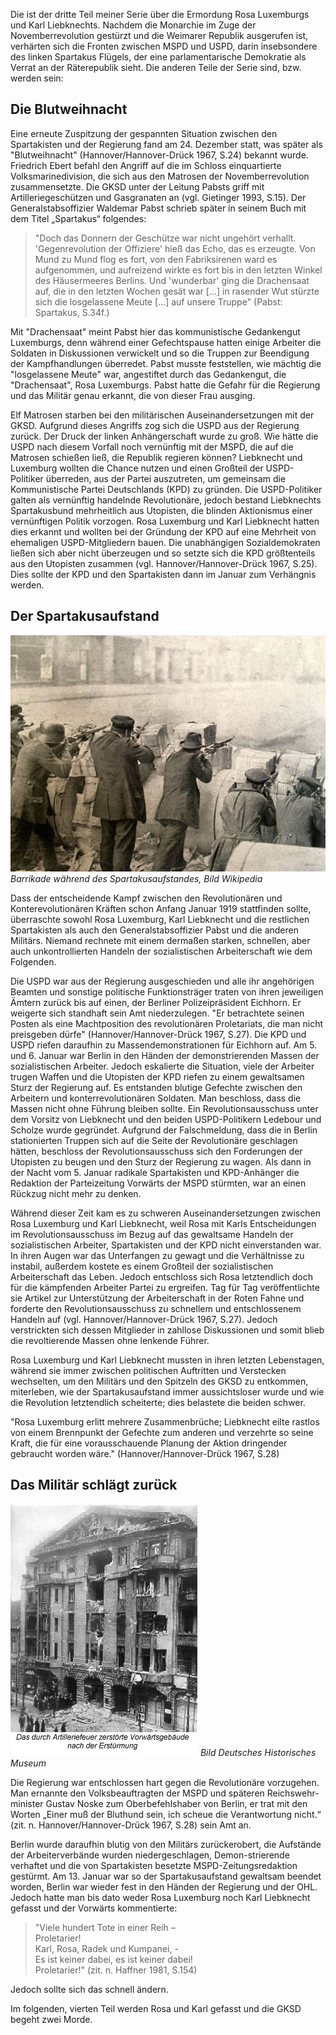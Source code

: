 Die ist der dritte Teil meiner Serie über die Ermordung Rosa Luxemburgs und Karl Liebknechts. Nachdem die Monarchie im Zuge der Novemberrevolution gestürzt und die Weimarer Republik ausgerufen ist, verhärten sich die Fronten zwischen MSPD und USPD, darin insebsondere des linken Spartakus Flügels, der eine parlamentarische Demokratie als Verrat an der Räterepublik sieht. Die anderen Teile der Serie sind, bzw. werden sein:


## Die Blutweihnacht

Eine erneute Zuspitzung der gespannten Situation zwischen den Spartakisten und der Regierung fand am 24. Dezember statt, was später als "Blutweihnacht" (Hannover/Hannover-Drück 1967, S.24) bekannt wurde. Friedrich Ebert befahl den Angriff auf die im Schloss einquartierte Volksmarinedivision, die sich aus den Matrosen der Novemberrevolution zusammensetzte. Die GKSD unter der Leitung Pabsts griff mit Artilleriegeschützen und Gasgranaten an (vgl. Gietinger 1993, S.15). Der Generalstabsoffizier Waldemar Pabst schrieb später in seinem Buch mit dem Titel „Spartakus“ folgendes:

> "Doch das Donnern der Geschütze war nicht ungehört verhallt. 'Gegenrevolution der Offiziere' hieß das Echo, das es erzeugte. Von Mund zu Mund flog es fort, von den Fabriksirenen ward es aufgenommen, und aufreizend wirkte es fort bis in den letzten Winkel des Häusermeeres Berlins. Und 'wunderbar' ging die Drachensaat auf, die in den letzten Wochen gesät war […] in rasender Wut stürzte sich die losgelassene Meute […] auf unsere Truppe" (Pabst: Spartakus, S.34f.)

Mit "Drachensaat" meint Pabst hier das kommunistische Gedankengut Luxemburgs, denn während einer Gefechtspause hatten einige Arbeiter die Soldaten in Diskussionen verwickelt und so die Truppen zur Beendigung der Kampfhandlungen überredet. Pabst musste feststellen, wie mächtig die "losgelassene Meute" war, angestiftet durch das Gedankengut, die "Drachensaat", Rosa Luxemburgs. Pabst hatte die Gefahr für die Regierung und das Militär genau erkannt, die von dieser Frau ausging.

Elf Matrosen starben bei den militärischen Auseinandersetzungen mit der GKSD. Aufgrund dieses Angriffs zog sich die USPD aus der Regierung zurück. Der Druck der linken Anhängerschaft wurde zu groß. Wie hätte die USPD nach diesem Vorfall noch vernünftig mit der MSPD, die auf die Matrosen schießen ließ, die Republik regieren können? Liebknecht und Luxemburg wollten die Chance nutzen und einen Großteil der USPD-Politiker überreden, aus der Partei auszutreten, um gemeinsam die Kommunistische Partei Deutschlands (KPD) zu gründen. Die USPD-Politiker galten als vernünftig handelnde Revolutionäre, jedoch bestand Liebknechts Spartakusbund mehrheitlich aus Utopisten, die blinden Aktionismus einer vernünftigen Politik vorzogen. Rosa Luxemburg und Karl Liebknecht hatten dies erkannt und wollten bei der Gründung der KPD auf eine Mehrheit von ehemaligen USPD-Mitgliedern bauen. Die unabhängigen Sozialdemokraten ließen sich aber nicht überzeugen und so setzte sich die KPD größtenteils aus den Utopisten zusammen (vgl. Hannover/Hannover-Drück 1967, S.25). Dies sollte der KPD und den Spartakisten dann im Januar zum Verhängnis werden.


## Der Spartakusaufstand

![Spartakusaufstand](https://raw.githubusercontent.com/SmokinCaterpillar/blog/master/2017_01_19_rosa_luxemburg/spartakusaufstand.jpg) *Barrikade während des Spartakusaufstandes, Bild Wikipedia*

Dass der entscheidende Kampf zwischen den Revolutionären und Konterevolutionären Kräften schon Anfang Januar 1919 stattfinden sollte, überraschte sowohl Rosa Luxemburg, Karl Liebknecht und die restlichen  Spartakisten als auch den Generalstabsoffizier Pabst und die anderen Militärs. Niemand rechnete mit einem dermaßen starken, schnellen, aber auch unkontrollierten Handeln der sozialistischen Arbeiterschaft wie dem Folgenden.

Die USPD war aus der Regierung ausgeschieden und alle ihr angehörigen Beamten und sonstige politische Funktionsträger traten von ihren jeweiligen Ämtern zurück bis auf einen, der Berliner Polizeipräsident Eichhorn. Er weigerte sich standhaft sein Amt niederzulegen. "Er betrachtete seinen Posten als eine Machtposition des revolutionären Proletariats, die man nicht preisgeben dürfe" (Hannover/Hannover-Drück 1967, S.27). Die KPD und USPD riefen daraufhin zu Massendemonstrationen für Eichhorn auf. Am 5. und 6. Januar war Berlin in den Händen der demonstrierenden Massen der sozialistischen Arbeiter. Jedoch eskalierte die Situation, viele der Arbeiter trugen Waffen und die Utopisten der KPD riefen zu einem gewaltsamen Sturz der Regierung auf. Es entstanden blutige Gefechte zwischen den Arbeitern und konterrevolutionären Soldaten. Man beschloss, dass die Massen nicht ohne Führung bleiben sollte. Ein Revolutionsausschuss unter dem Vorsitz von Liebknecht und den beiden USPD-Politikern Ledebour und Scholze wurde gegründet. Aufgrund der Falschmeldung, dass die in Berlin stationierten Truppen sich auf die Seite der Revolutionäre geschlagen hätten, beschloss der Revolutionsausschuss sich den Forderungen der Utopisten zu beugen und den Sturz der Regierung zu wagen. Als dann in der Nacht vom 5. Januar radikale Spartakisten und KPD-Anhänger die Redaktion der Parteizeitung Vorwärts der MSPD stürmten, war an einen Rückzug nicht mehr zu denken.

Während dieser Zeit kam es zu schweren Auseinandersetzungen zwischen Rosa Luxemburg und Karl Liebknecht, weil Rosa mit Karls Entscheidungen im Revolutionsausschuss im Bezug auf das gewaltsame Handeln der sozialistischen Arbeiter, Spartakisten und der KPD nicht einverstanden war. In ihren Augen war das Unterfangen zu gewagt und die Verhältnisse zu instabil, außerdem kostete es einem Großteil der sozialistischen Arbeiterschaft das Leben. Jedoch entschloss sich Rosa letztendlich doch für die kämpfenden Arbeiter Partei zu ergreifen. Tag für Tag veröffentlichte sie Artikel zur Unterstützung der Arbeiterschaft in der Roten Fahne und forderte den Revolutionsausschuss zu schnellem und entschlossenem Handeln auf (vgl. Hannover/Hannover-Drück 1967, S.27). Jedoch verstrickten sich dessen Mitglieder in zahllose Diskussionen und somit blieb die revoltierende Massen ohne lenkende Führer.

Rosa Luxemburg und Karl Liebknecht mussten in ihren letzten Lebenstagen, während sie immer zwischen politischen Auftritten und Verstecken wechselten, um den Militärs und den Spitzeln des GKSD zu entkommen, miterleben, wie der Spartakusaufstand immer aussichtsloser wurde und wie die Revolution letztendlich scheiterte; dies belastete die beiden schwer.

 "Rosa Luxemburg erlitt mehrere Zusammenbrüche; Liebknecht eilte rastlos von einem Brennpunkt der Gefechte zum anderen und verzehrte so seine Kraft, die für eine vorausschauende Planung der Aktion dringender gebraucht worden wäre." (Hannover/Hannover-Drück 1967, S.28)

## Das Militär schlägt zurück

![Rücksclhag](https://raw.githubusercontent.com/SmokinCaterpillar/blog/master/2017_01_19_rosa_luxemburg/rueckschlag.jpg)
*Bild Deutsches Historisches Museum*

 Die Regierung war entschlossen hart gegen die Revolutionäre vorzugehen. Man ernannte den Volksbeauftragten der MSPD und späteren Reichswehr-minister Gustav Noske zum Oberbefehlshaber von Berlin, er trat mit den Worten „Einer muß der Bluthund sein, ich scheue die Verantwortung nicht.“ (zit. n. Hannover/Hannover-Drück 1967, S.28) sein Amt an.

Berlin wurde daraufhin blutig von den Militärs zurückerobert, die Aufstände der Arbeiterverbände wurden niedergeschlagen, Demon-strierende verhaftet und die von Spartakisten besetzte MSPD-Zeitungsredaktion gestürmt. Am 13. Januar war so der Spartakusaufstand gewaltsam beendet worden, Berlin war wieder fest in den Händen der Regierung und der OHL. Jedoch hatte man bis dato weder Rosa Luxemburg noch Karl Liebknecht gefasst und der Vorwärts kommentierte:

> "Viele hundert Tote in einer Reih – \
Proletarier! \
Karl, Rosa, Radek und Kumpanei, - \
Es ist keiner dabei, es ist keiner dabei! \
Proletarier!" (zit. n. Haffner 1981, S.154)

Jedoch sollte sich das schnell ändern.

Im folgenden, vierten Teil werden Rosa und Karl gefasst und die GKSD begeht zwei Morde.